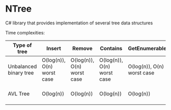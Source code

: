 # NTree
C# library that provides implementation of several tree data structures

Time complexities:

| Type of tree  | Insert | Remove | Contains | GetEnumerable | Move enumerable |
| ------------- | ------------- | ------------- | ------------- | ------------- | ------------- |
| Unbalanced binary tree  | O(log(n)), O(n) worst case  | O(log(n)), O(n) worst case | O(log(n)), O(n) worst case | O(log(n)), O(n) worst case | O(1), O(log(n)) worst case |
| AVL Tree  | O(log(n))  | O(log(n))  | O(log(n))  | O(log(n))  | O(1), O(log(n)) worst case  |
